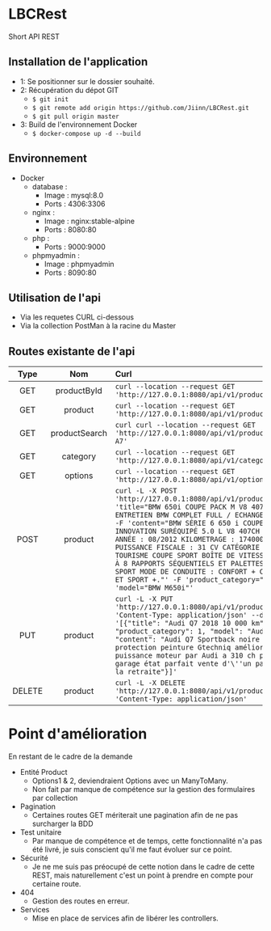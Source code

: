 # LBCRest
Short API REST

## Installation de l'application

- 1: Se positionner sur le dossier souhaité.
- 2: Récupération du dépot GIT
    - `$ git init`
    - `$ git remote add origin https://github.com/Jiinn/LBCRest.git`
    - `$ git pull origin master`
- 3: Build de l'environnement Docker
    - `$ docker-compose up -d --build`


## Environnement
- Docker
    - database : 
        - Image : mysql:8.0
        - Ports : 4306:3306
    - nginx : 
        - Image : nginx:stable-alpine
        - Ports : 8080:80
    - php : 
        - Ports : 9000:9000
    - phpmyadmin : 
        - Image : phpmyadmin
        - Ports : 8090:80

## Utilisation de l'api

- Via les requetes CURL ci-dessous
- Via la collection PostMan à la racine du Master

## Routes existante de l'api

Type | Nom | Curl
:---:|:---:|:----
GET | productById | ```curl --location --request GET 'http://127.0.0.1:8080/api/v1/product/4'```
GET | product | ```curl --location --request GET 'http://127.0.0.1:8080/api/v1/product/'```
GET | productSearch | ```curl curl --location --request GET 'http://127.0.0.1:8080/api/v1/product/search/audi A7'```
GET | category | ```curl --location --request GET 'http://127.0.0.1:8080/api/v1/category/'```
GET | options | ```curl --location --request GET 'http://127.0.0.1:8080/api/v1/options/'```
POST | product | ```curl -L -X POST 'http://127.0.0.1:8080/api/v1/product/' -F 'title="BMW 650i COUPE PACK M V8 407 CH 1ÈRE MAIN ENTRETIEN BMW COMPLET FULL / ECHANGE REPRISE P"' -F 'content="BMW SÉRIE 6 650 i COUPE PACK M INNOVATION SURÉQUIPÉ 5.0 L V8 407CH Bi-TURBO. ANNÉE : 08/2012 KILOMETRAGE : 174000 KMS PUISSANCE FISCALE : 31 CV CATÉGORIE : VÉHICULE DE TOURISME COUPE SPORT BOÎTE DE VITESSE AUTOMATIQUE À 8 RAPPORTS SÉQUENTIELS ET PALETTES AU VOLANT ET SPORT MODE DE CONDUITE : CONFORT + CONFORT SPORT ET SPORT +."' -F 'product_category="1"' -F 'model="BMW M650i"'```
PUT | product | ```curl -L -X PUT 'http://127.0.0.1:8080/api/v1/product/9' -H 'Content-Type: application/json' --data-raw '[{"title": "Audi Q7 2018 10 000 km", "product_category": 1, "model": "Audi Q7", "content": "Audi Q7 Sportback noire Avus 9676 km protection peinture Gtechniq amélioration puissance moteur par Audi a 310 ch permance garage état parfait vente d'\''un particulier a la retraite"}]'```
DELETE | product | ```curl -L -X DELETE 'http://127.0.0.1:8080/api/v1/product/40' -H 'Content-Type: application/json' ```


# Point d'amélioration

En restant de le cadre de la demande 

- Entité Product
    - Options1 & 2, deviendraient Options avec un ManyToMany.
    - Non fait par manque de compétence sur la gestion des formulaires par collection
- Pagination
    - Certaines routes GET mériterait une pagination afin de ne pas surcharger la BDD
- Test unitaire
    - Par manque de compétence et de temps, cette fonctionnalité n'a pas été livré, je suis conscient qu'il me faut évoluer sur ce point.
- Sécurité
    - Je ne me suis pas préocupé de cette notion dans le cadre de cette REST, mais naturellement c'est un point à prendre en compte pour certaine route.
- 404
    - Gestion des routes en erreur.
- Services
    - Mise en place de services afin de libérer les controllers.    
